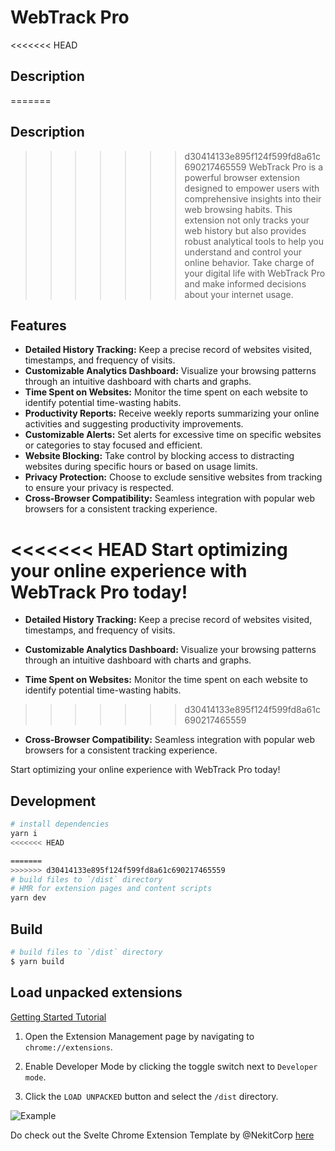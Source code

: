 # WebTrack Pro
<<<<<<< HEAD

## Description
=======
## Description

>>>>>>> d30414133e895f124f599fd8a61c690217465559
WebTrack Pro is a powerful browser extension designed to empower users with comprehensive insights into their web browsing habits. This extension not only tracks your web history but also provides robust analytical tools to help you understand and control your online behavior. Take charge of your digital life with WebTrack Pro and make informed decisions about your internet usage.

## Features
- **Detailed History Tracking:** Keep a precise record of websites visited, timestamps, and frequency of visits.
- **Customizable Analytics Dashboard:** Visualize your browsing patterns through an intuitive dashboard with charts and graphs.
- **Time Spent on Websites:** Monitor the time spent on each website to identify potential time-wasting habits.
- **Productivity Reports:** Receive weekly reports summarizing your online activities and suggesting productivity improvements.
- **Customizable Alerts:** Set alerts for excessive time on specific websites or categories to stay focused and efficient.
- **Website Blocking:** Take control by blocking access to distracting websites during specific hours or based on usage limits.
- **Privacy Protection:** Choose to exclude sensitive websites from tracking to ensure your privacy is respected.
- **Cross-Browser Compatibility:** Seamless integration with popular web browsers for a consistent tracking experience.

<<<<<<< HEAD
Start optimizing your online experience with WebTrack Pro today!
=======
- **Detailed History Tracking:** Keep a precise record of websites visited, timestamps, and frequency of visits.

- **Customizable Analytics Dashboard:** Visualize your browsing patterns through an intuitive dashboard with charts and graphs.

- **Time Spent on Websites:** Monitor the time spent on each website to identify potential time-wasting habits.
>>>>>>> d30414133e895f124f599fd8a61c690217465559

- **Cross-Browser Compatibility:** Seamless integration with popular web browsers for a consistent tracking experience.

Start optimizing your online experience with WebTrack Pro today!
## Development

```bash
# install dependencies
yarn i
<<<<<<< HEAD

=======
>>>>>>> d30414133e895f124f599fd8a61c690217465559
# build files to `/dist` directory
# HMR for extension pages and content scripts
yarn dev
```
## Build

```bash
# build files to `/dist` directory
$ yarn build
```
## Load unpacked extensions

[Getting Started Tutorial](https://developer.chrome.com/docs/extensions/mv3/getstarted/)
  

1. Open the Extension Management page by navigating to `chrome://extensions`.

2. Enable Developer Mode by clicking the toggle switch next to `Developer mode`.

3. Click the `LOAD UNPACKED` button and select the `/dist` directory.

  

![Example](https://wd.imgix.net/image/BhuKGJaIeLNPW9ehns59NfwqKxF2/vOu7iPbaapkALed96rzN.png?auto=format&w=571)

Do check out the Svelte Chrome Extension Template by @NekitCorp [here](https://github.com/NekitCorp/chrome-extension-svelte-typescript-boilerplate)

